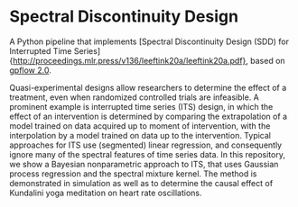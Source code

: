 
# Spectral Discontinuity Design
A Python pipeline that implements [Spectral Discontinuity Design (SDD) for Interrupted Time Series]{http://proceedings.mlr.press/v136/leeftink20a/leeftink20a.pdf}, based on [gpflow 2.0](https://gpflow.readthedocs.io/en/master/). 

Quasi-experimental designs allow researchers to determine the effect of a treatment, even when randomized controlled trials are infeasible. 
A prominent example is interrupted time series (ITS) design, in which the effect of an intervention is determined by comparing the extrapolation of a model trained on data acquired up to moment of intervention, with the interpolation by a model trained on data up to the intervention. 
Typical approaches for ITS use (segmented) linear regression, and consequently ignore many of the spectral features of time series data. 
In this repository, we show a Bayesian nonparametric approach to ITS, that uses Gaussian process regression and the spectral mixture kernel. The method is demonstrated in simulation as well as to determine the causal effect of Kundalini yoga meditation on heart rate oscillations. 
